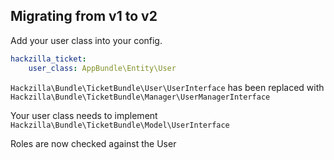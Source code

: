 ## Migrating from v1 to v2

Add your user class into your config.

```yaml
hackzilla_ticket:
    user_class: AppBundle\Entity\User
```

```Hackzilla\Bundle\TicketBundle\User\UserInterface``` has been replaced with ```Hackzilla\Bundle\TicketBundle\Manager\UserManagerInterface```

Your user class needs to implement ```Hackzilla\Bundle\TicketBundle\Model\UserInterface```

Roles are now checked against the User
